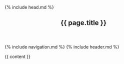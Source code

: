 <!DOCTYPE html>
<html lang="en">

<head>

  {% include head.md %}

</head>

<body>

  <header class="masthead text-center">
    <div class="masthead-content">
      <div class="container">
        <h2 class="masthead-subheading"> {{ page.title }} </h2>
      </div>
    </div>
  </header>

  {% include navigation.md %}
  {% include header.md %}

  <section>
    <div class="container">
      <div class="row align-items-center">
          <div class="col-lg-6 order-lg-1">
            <div class="p-5">
              {{ content }}
            </div>
          </div>
      </div>
    </div>
  </section>

  <!-- Bootstrap core JavaScript -->
  <script src="vendor/jquery/jquery.min.js"></script>
  <script src="vendor/bootstrap/js/bootstrap.bundle.min.js"></script>

</body>

</html>

